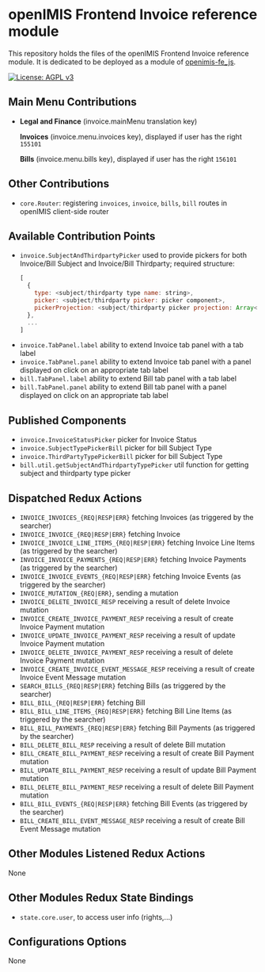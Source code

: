 # openIMIS Frontend Invoice reference module
This repository holds the files of the openIMIS Frontend Invoice reference module.
It is dedicated to be deployed as a module of [openimis-fe_js](https://github.com/openimis/openimis-fe_js).

[![License: AGPL v3](https://img.shields.io/badge/License-AGPL%20v3-blue.svg)](https://www.gnu.org/licenses/agpl-3.0)

## Main Menu Contributions
* **Legal and Finance** (invoice.mainMenu translation key)

  **Invoices** (invoice.menu.invoices key), displayed if user has the right `155101`

  **Bills** (invoice.menu.bills key), displayed if user has the right `156101`

## Other Contributions
* `core.Router`: registering `invoices`, `invoice`, `bills`, `bill` routes in openIMIS client-side router

## Available Contribution Points
* `invoice.SubjectAndThirdpartyPicker` used to provide pickers for both Invoice/Bill Subject and Invoice/Bill Thirdparty; required structure:
  ```js
  [
    {
      type: <subject/thirdparty type name: string>,
      picker: <subject/thirdparty picker: picker component>,
      pickerProjection: <subject/thirdparty picker projection: Array<string>>,
    },
    ...
  ]
  ```
* `invoice.TabPanel.label` ability to extend Invoice tab panel with a tab label
* `invoice.TabPanel.panel` ability to extend Invoice tab panel with a panel displayed on click on an appropriate tab label
* `bill.TabPanel.label` ability to extend Bill tab panel with a tab label
* `bill.TabPanel.panel` ability to extend Bill tab panel with a panel displayed on click on an appropriate tab label

## Published Components
* `invoice.InvoiceStatusPicker` picker for Invoice Status
* `invoice.SubjectTypePickerBill` picker for bill Subject Type
* `invoice.ThirdPartyTypePickerBill` picker for bill Subject Type
* `bill.util.getSubjectAndThirdpartyTypePicker` util function for getting subject and thirdparty type picker

## Dispatched Redux Actions
* `INVOICE_INVOICES_{REQ|RESP|ERR}` fetching Invoices (as triggered by the searcher)
* `INVOICE_INVOICE_{REQ|RESP|ERR}` fetching Invoice
* `INVOICE_INVOICE_LINE_ITEMS_{REQ|RESP|ERR}` fetching Invoice Line Items (as triggered by the searcher)
* `INVOICE_INVOICE_PAYMENTS_{REQ|RESP|ERR}` fetching Invoice Payments (as triggered by the searcher)
* `INVOICE_INVOICE_EVENTS_{REQ|RESP|ERR}` fetching Invoice Events (as triggered by the searcher)
* `INVOICE_MUTATION_{REQ|ERR}`, sending a mutation
* `INVOICE_DELETE_INVOICE_RESP` receiving a result of delete Invoice mutation
* `INVOICE_CREATE_INVOICE_PAYMENT_RESP` receiving a result of create Invoice Payment mutation
* `INVOICE_UPDATE_INVOICE_PAYMENT_RESP` receiving a result of update Invoice Payment mutation
* `INVOICE_DELETE_INVOICE_PAYMENT_RESP` receiving a result of delete Invoice Payment mutation
* `INVOICE_CREATE_INVOICE_EVENT_MESSAGE_RESP` receiving a result of create Invoice Event Message mutation
* `SEARCH_BILLS_{REQ|RESP|ERR}` fetching Bills (as triggered by the searcher)
* `BILL_BILL_{REQ|RESP|ERR}` fetching Bill
* `BILL_BILL_LINE_ITEMS_{REQ|RESP|ERR}` fetching Bill Line Items (as triggered by the searcher)
* `BILL_BILL_PAYMENTS_{REQ|RESP|ERR}` fetching Bill Payments (as triggered by the searcher)
* `BILL_DELETE_BILL_RESP` receiving a result of delete Bill mutation
* `BILL_CREATE_BILL_PAYMENT_RESP` receiving a result of create Bill Payment mutation
* `BILL_UPDATE_BILL_PAYMENT_RESP` receiving a result of update Bill Payment mutation
* `BILL_DELETE_BILL_PAYMENT_RESP` receiving a result of delete Bill Payment mutation
* `BILL_BILL_EVENTS_{REQ|RESP|ERR}` fetching Bill Events (as triggered by the searcher)
* `BILL_CREATE_BILL_EVENT_MESSAGE_RESP` receiving a result of create Bill Event Message mutation

## Other Modules Listened Redux Actions
None

## Other Modules Redux State Bindings
* `state.core.user`, to access user info (rights,...)

## Configurations Options
None
